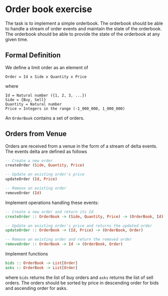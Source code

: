 # Order book exercise

The task is to implement a simple orderbook. The orderbook should be able to handle a stream of order events and maintain the state of the orderbook. The orderbook should be able to provide the state of the orderbook at any given time.

## Formal Definition

We define a limit order as an element of

```
Order = Id x Side x Quantity x Price
```

where

```
Id = Natural number ({1, 2, 3, ...})
Side = {Buy, Sell}
Quantity = Natural number
Price = Integers in the range (-1_000_000, 1_000_000)
```

An `OrderBook` contains a set of orders.


## Orders from Venue

Orders are received from a venue in the form of a stream of delta events.
The events delta are defined as follows

```haskell
-- Create a new order
createOrder (Side, Quantity, Price)

-- Update an existing order's price
updateOrder (Id, Price)

-- Remove an existing order
removeOrder (Id)
```

Implement operations handling these events:

```haskell
-- Create a new order and return its Id
createOrder :: OrderBook -> (Side, Quantity, Price) -> (OrderBook, Id)

-- Update an existing order's price and returns the updated order
updateOrder :: OrderBook -> (Id, Price) -> (OrderBook, Order)

-- Remove an existing order and return the removed order
removeOrder :: OrderBook -> Id -> (OrderBook, Order)
```

Implement functions

```haskell
bids :: OrderBook -> List[Order]
asks :: OrderBook -> List[Order]
```

where `bids` returns the list of buy orders and `asks` returns the list of sell orders. The orders should be sorted by price in descending order for bids and ascending order for asks.

